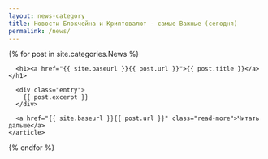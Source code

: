 ```yaml
---
layout: news-category
title: Новости Блокчейна и Криптовалют - самые Важные (сегодня)
permalink: /news/
---
```




<div class="posts">
{% for post in site.categories.News %}
    <article class="post">

      <h1><a href="{{ site.baseurl }}{{ post.url }}">{{ post.title }}</a></h1>

      <div class="entry">
        {{ post.excerpt }}
      </div>

      <a href="{{ site.baseurl }}{{ post.url }}" class="read-more">Читать дальше</a>
    </article>
  {% endfor %}
</div>
